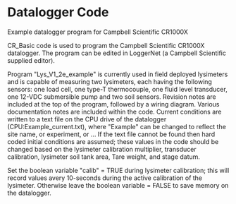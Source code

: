 # Datalogger Code
 Example datalogger program for Campbell Scientific CR1000X

CR_Basic code is used to program the Campbell Scientific CR1000X datalogger.  The program can be edited in LoggerNet (a Campbell Scientific supplied editor).

Program "Lys_V1_2e_example" is currently used in field deployed lysimeters and is capable of measuring two lysimeters, each having the following sensors: one load cell, one type-T thermocouple, one fluid level transducer, one 12-VDC submersible pump and two soil sensors.
Revision notes are included at the top of the program, followed by a wiring diagram.  Various documentation notes are included within the code.
Current conditions are written to a text file on the CPU drive of the datalogger (CPU:Example_current.txt), where "Example" can be changed to reflect the site name, or experiment, or ...  If the text file cannot be found then hard coded initial conditions are assumed; these values in the code should be changed based on the lysimeter calibration multiplier, transducer calibration, lysimeter soil tank area, Tare weight, and stage datum.

Set the boolean variable "calib" = TRUE during lysimeter calibration; this will record values avery 10-seconds during the active calibration of the lysimeter.  Otherwise leave the boolean variable = FALSE to save memory on the datalogger.

